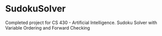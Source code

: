 # SudokuSolver
Completed project for CS 430 - Artificial Intelligence. Sudoku Solver with Variable Ordering and Forward Checking
